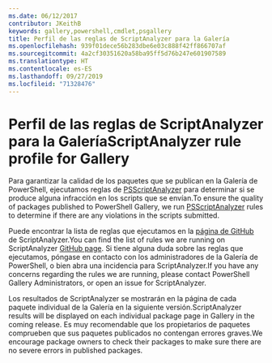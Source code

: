 ```yaml
---
ms.date: 06/12/2017
contributor: JKeithB
keywords: gallery,powershell,cmdlet,psgallery
title: Perfil de las reglas de ScriptAnalyzer para la Galería
ms.openlocfilehash: 939f01dece56b283dbe6e03c888f42ff866707af
ms.sourcegitcommit: 4a2cf30351620a58ba95ff5d76b247e601907589
ms.translationtype: HT
ms.contentlocale: es-ES
ms.lasthandoff: 09/27/2019
ms.locfileid: "71328476"
---
```

# <a name="scriptanalyzer-rule-profile-for-gallery"></a><span data-ttu-id="a77dc-103">Perfil de las reglas de ScriptAnalyzer para la Galería</span><span class="sxs-lookup"><span data-stu-id="a77dc-103">ScriptAnalyzer rule profile for Gallery</span></span>

<span data-ttu-id="a77dc-104">Para garantizar la calidad de los paquetes que se publican en la Galería de PowerShell, ejecutamos reglas de [PSScriptAnalyzer](https://github.com/PowerShell/PSScriptAnalyzer) para determinar si se produce alguna infracción en los scripts que se envían.</span><span class="sxs-lookup"><span data-stu-id="a77dc-104">To ensure the quality of packages published to PowerShell Gallery, we run [PSScriptAnalyzer](https://github.com/PowerShell/PSScriptAnalyzer) rules to determine if there are any violations in the scripts submitted.</span></span>

<span data-ttu-id="a77dc-105">Puede encontrar la lista de reglas que ejecutamos en la [página de GitHub](https://github.com/PowerShell/PSScriptAnalyzer/blob/development/Engine/Settings/PSGallery.psd1) de ScriptAnalyzer.</span><span class="sxs-lookup"><span data-stu-id="a77dc-105">You can find the list of rules we are running on ScriptAnalyzer [GitHub page](https://github.com/PowerShell/PSScriptAnalyzer/blob/development/Engine/Settings/PSGallery.psd1).</span></span>
<span data-ttu-id="a77dc-106">Si tiene alguna duda sobre las reglas que ejecutamos, póngase en contacto con los administradores de la Galería de PowerShell, o bien abra una incidencia para ScriptAnalyzer.</span><span class="sxs-lookup"><span data-stu-id="a77dc-106">If you have any concerns regarding the rules we are running, please contact PowerShell Gallery Administrators, or open an issue for ScriptAnalyzer.</span></span>

<span data-ttu-id="a77dc-107">Los resultados de ScriptAnalyzer se mostrarán en la página de cada paquete individual de la Galería en la siguiente versión.</span><span class="sxs-lookup"><span data-stu-id="a77dc-107">ScriptAnalyzer results will be displayed on each individual package page in Gallery in the coming release.</span></span> <span data-ttu-id="a77dc-108">Es muy recomendable que los propietarios de paquetes comprueben que sus paquetes publicados no contengan errores graves.</span><span class="sxs-lookup"><span data-stu-id="a77dc-108">We encourage package owners to check their packages to make sure there are no severe errors in published packages.</span></span>
